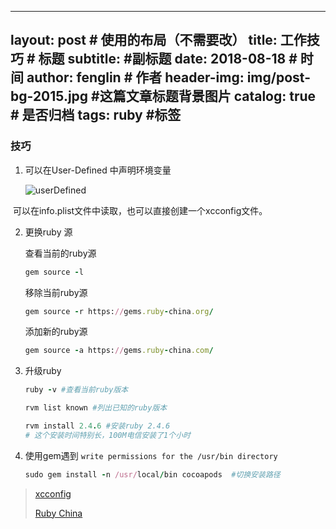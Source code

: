 

---
layout:     post   				    # 使用的布局（不需要改）
title:      工作技巧				# 标题 
subtitle:    #副标题
date:       2018-08-18 				# 时间
author:     fenglin 						# 作者
header-img: img/post-bg-2015.jpg 	#这篇文章标题背景图片
catalog: true 						# 是否归档
tags:  ruby							#标签
---

### 技巧

1. 可以在User-Defined 中声明环境变量

   ![userDefined](/Users/zhangfenglin/Documents/workspace/ARTS/Assets/userDefined.jpeg)

​       可以在info.plist文件中读取，也可以直接创建一个xcconfig文件。

2. 更换ruby 源

   查看当前的ruby源

   ```ruby
   gem source -l
   ```

   移除当前ruby源

   ```ruby
   gem source -r https://gems.ruby-china.org/　
   ```

   添加新的ruby源

   ```ruby
   gem source -a https://gems.ruby-china.com/　
   ```

 

3. 升级ruby

   ```ruby
   ruby -v #查看当前ruby版本
   
   rvm list known #列出已知的ruby版本
   
   rvm install 2.4.6 #安装ruby 2.4.6
   # 这个安装时间特别长，100M电信安装了1个小时
   ```

4. 使用gem遇到 ```write permissions for the /usr/bin directory```

   ```ruby
   sudo gem install -n /usr/local/bin cocoapods  #切换安装路径
   ```

   

> [xcconfig](https://help.apple.com/xcode/#/dev745c5c974)
>
> [Ruby China]([https://gems.ruby-china.com](https://gems.ruby-china.com/))

